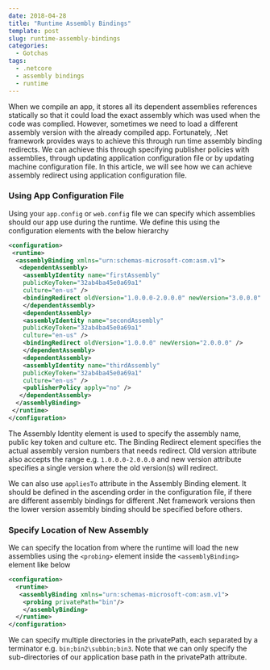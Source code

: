 ```yaml
---
date: 2018-04-28
title: "Runtime Assembly Bindings"
template: post
slug: runtime-assembly-bindings
categories:
  - Gotchas
tags:
  - .netcore
  - assembly bindings
  - runtime
---
```


When we compile an app, it stores all its dependent assemblies references statically so that it could load the exact assembly which was used when the code was complied. However, sometimes we need to load a different assembly version with the already compiled app. Fortunately, .Net framework provides ways to achieve this through run time assembly binding redirects. We can achieve this through specifying publisher policies with assemblies, through updating application configuration file or by updating machine configuration file. In this article, we will see how we can achieve assembly redirect using application configuration file.

### Using App Configuration File

Using your `app.config` or `web.config` file we can specify which assemblies should our app use during the runtime. We define this using the configuration elements with the below hierarchy

```xml
<configuration>
 <runtime>
  <assemblyBinding xmlns="urn:schemas-microsoft-com:asm.v1">
   <dependentAssembly>
    <assemblyIdentity name="firstAssembly"
    publicKeyToken="32ab4ba45e0a69a1"
    culture="en-us" />
    <bindingRedirect oldVersion="1.0.0.0-2.0.0.0" newVersion="3.0.0.0" />
    </dependentAssembly>
    <dependentAssembly>
    <assemblyIdentity name="secondAssembly"
    publicKeyToken="32ab4ba45e0a69a1"
    culture="en-us" />
    <bindingRedirect oldVersion="1.0.0.0" newVersion="2.0.0.0" />
    </dependentAssembly>
    <dependentAssembly>
    <assemblyIdentity name="thirdAssembly"
    publicKeyToken="32ab4ba45e0a69a1"
    culture="en-us" />
    <publisherPolicy apply="no" />
   </dependentAssembly>
  </assemblyBinding>
 </runtime>
</configuration>
```

The Assembly Identity element is used to specify the assembly name, public key token and culture etc. The Binding Redirect element specifies the actual assembly version numbers that needs redirect. Old version attribute also accepts the range e.g. `1.0.0.0-2.0.0.0` and new version attribute specifies a single version where the old version(s) will redirect.

We can also use `appliesTo` attribute in the Assembly Binding element. It should be defined in the ascending order in the configuration file, if there are different assembly bindings for different .Net framework versions then the lower version assembly binding should be specified before others.

### Specify Location of New Assembly

We can specify the location from where the runtime will load the new assemblies using the `<probing>` element inside the `<assemblyBinding>` element like below

```xml
<configuration>
  <runtime>
   <assemblyBinding xmlns="urn:schemas-microsoft-com:asm.v1">
    <probing privatePath="bin"/>
    </assemblyBinding>
  </runtime>
</configuration>
```

We can specify multiple directories in the privatePath, each separated by a terminator e.g. `bin;bin2\subbin;bin3`. Note that we can only specify the sub-directories of our application base path in the privatePath attribute.
